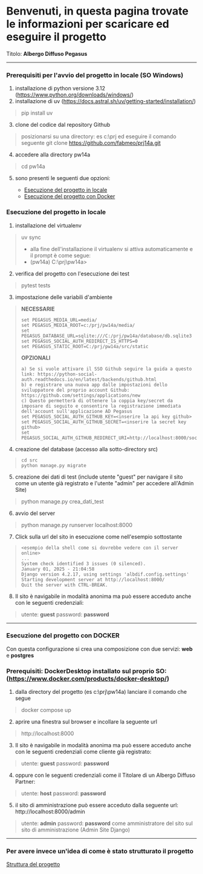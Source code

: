 # Benvenuti, in questa pagina trovate le informazioni per scaricare ed eseguire il progetto 

Titolo: **Albergo Diffuso Pegasus**

---
### Prerequisiti per l'avvio del progetto in locale (SO Windows)
1. installazione di python versione 3.12 (https://www.python.org/downloads/windows/)  
2. installazione di uv (https://docs.astral.sh/uv/getting-started/installation/)
> pip install uv
3. clone del codice dal repository Github 
> posizionarsi su una directory: es c:\prj ed eseguire il comando seguente
> git clone https://github.com/fabmeo/prj14a.git
4. accedere alla directory pw14a
> cd pw14a
5. sono presenti le seguenti due opzioni: 

   * [Esecuzione del progetto in locale](#esecuzione-del-progetto-in-locale)
   * [Esecuzione del progetto con Docker](#esecuzione-del-progetto-con-docker)

### Esecuzione del progetto in locale
1. installazione del virtualenv
> uv sync
> - alla fine dell'installazione il virtualenv si attiva automaticamente e il prompt è come segue:
> - (pw14a) C:\prj\pw14a>
2. verifica del progetto con l'esecuzione dei test
> pytest tests
3. impostazione delle variabili d'ambiente
> **NECESSARIE**
> ```
> set PEGASUS_MEDIA_URL=media/
> set PEGASUS_MEDIA_ROOT=c:/prj/pw14a/media/
> set PEGASUS_DATABASE_URL=sqlite:///C:/prj/pw14a/database/db.sqlite3
> set PEGASUS_SOCIAL_AUTH_REDIRECT_IS_HTTPS=0
> set PEGASUS_STATIC_ROOT=C:/prj/pw14a/src/static
> ```
> **OPZIONALI**
> ```
> a) Se si vuole attivare il SSO Github seguire la guida a questo link: https://python-social-auth.readthedocs.io/en/latest/backends/github.html
> b) e registrare una nuova app dalle impostazioni dello sviluppatore del proprio account Github: https://github.com/settings/applications/new 
> c) Questo permetterà di ottenere la coppia key/secret da imposare di seguito e consentire la registrazione immediata dell'account sull'applicazione AD Pegasus 
> set PEGASUS_SOCIAL_AUTH_GITHUB_KEY=<inserire la api key github>
> set PEGASUS_SOCIAL_AUTH_GITHUB_SECRET=<inserire la secret key github>
> set PEGASUS_SOCIAL_AUTH_GITHUB_REDIRECT_URI=http://localhost:8000/social/complete/github/
> ```
4. creazione del database (accesso alla sotto-directory src)
> ```
> cd src
> python manage.py migrate
> ```
5. creazione dei dati di test (include utente "guest" per navigare il sito come un utente già registrato e l'utente "admin" per accedere all'Admin Site)
> python manage.py crea_dati_test
6. avvio del server
> python manage.py runserver localhost:8000
7. Click sulla url del sito in esecuzione come nell'esempio sottostante
> ```
> <esempio della shell come si dovrebbe vedere con il server online> 
> ...
> System check identified 3 issues (0 silenced).
> January 01, 2025 - 21:04:58
> Django version 4.2.17, using settings 'albdif.config.settings'
> Starting development server at http://localhost:8000/
> Quit the server with CTRL-BREAK.
> ```
8. Il sito è navigabile in modalità anonima ma può essere acceduto anche con le seguenti credenziali:
> utente: **guest**
> password: **password**

---

### Esecuzione del progetto con DOCKER

Con questa configurazione si crea una composizione con due servizi: **web** e **postgres** 

### Prerequisiti: DockerDesktop installato sul proprio SO: (https://www.docker.com/products/docker-desktop/)

1. dalla directory del progetto (es c:\prj\pw14a) lanciare il comando che segue
> docker compose up
2. aprire una finestra sul browser e incollare la seguente url
> http://localhost:8000
3. Il sito è navigabile in modalità anonima ma può essere acceduto anche con le seguenti credenziali come cliente già registrato:
> utente: **guest**
> password: **password**
4. oppure con le seguenti credenziali come il Titolare di un Albergo Diffuso Partner:
> utente: **host**
> password: **password**
5. il sito di amministrazione può essere acceduto dalla seguente url: http://localhost:8000/admin  
> utente: **admin**
> password: **password**
> come amministratore del sito sul sito di amministrazione (Admin Site Django)
---

### Per avere invece un'idea di come è stato strutturato il progetto

[Struttura del progetto](docs/Partecipa.md)

